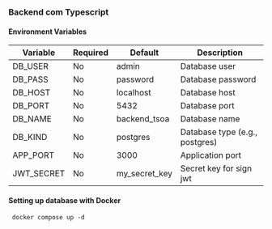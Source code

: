 ### Backend com Typescript

#### Environment Variables

| Variable   | Required | Default       | Description                    |
|------------|----------|---------------|--------------------------------|
| DB_USER    | No       | admin         | Database user                  |
| DB_PASS    | No       | password      | Database password              |
| DB_HOST    | No       | localhost     | Database host                  |
| DB_PORT    | No       | 5432          | Database port                  |
| DB_NAME    | No       | backend_tsoa  | Database name                  |
| DB_KIND    | No       | postgres      | Database type (e.g., postgres) |
| APP_PORT   | No       | 3000          | Application port               |
| JWT_SECRET | No       | my_secret_key | Secret key for sign jwt        |

#### Setting up database with Docker

```shell
 docker compose up -d
```